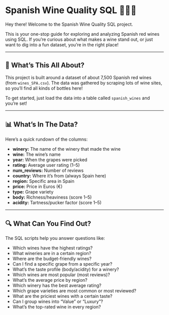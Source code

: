 # Spanish Wine Quality SQL 🍷🇪🇸

Hey there! Welcome to the Spanish Wine Quality SQL project.

This is your one-stop guide for exploring and analyzing Spanish red wines using SQL. If you’re curious about what makes a wine stand out, or just want to dig into a fun dataset, you’re in the right place!

---

## 🍇 What’s This All About?

This project is built around a dataset of about 7,500 Spanish red wines (from `wines_SPA.csv`). The data was gathered by scraping lots of wine sites, so you’ll find all kinds of bottles here!

To get started, just load the data into a table called `spanish_wines` and you’re set!

---

## 📊 What’s In The Data?

Here’s a quick rundown of the columns:

- **winery:** The name of the winery that made the wine
- **wine:** The wine’s name
- **year:** When the grapes were picked
- **rating:** Average user rating (1–5)
- **num_reviews:** Number of reviews
- **country:** Where it’s from (always Spain here)
- **region:** Specific area in Spain
- **price:** Price in Euros (€)
- **type:** Grape variety
- **body:** Richness/heaviness (score 1–5)
- **acidity:** Tartness/pucker factor (score 1–5)

---

## 🔍 What Can You Find Out?

The SQL scripts help you answer questions like:

- Which wines have the highest ratings?
- What wineries are in a certain region?
- Where are the budget-friendly wines?
- Can I find a specific grape from a specific year?
- What’s the taste profile (body/acidity) for a winery?
- Which wines are most popular (most reviews)?
- What’s the average price by region?
- Which winery has the best average rating?
- Which grape varieties are most common or most reviewed?
- What are the priciest wines with a certain taste?
- Can I group wines into “Value” or “Luxury”?
- What’s the top-rated wine in every region?

